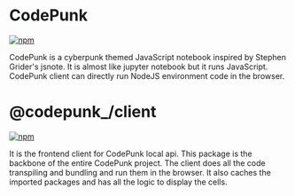 # CodePunk
[![npm](https://img.shields.io/npm/v/codepunk)](https://www.npmjs.com/package/codepunk)

CodePunk is a cyberpunk themed JavaScript notebook inspired by Stephen Grider's jsnote. It is almost like jupyter notebook but it runs JavaScript.
CodePunk client can directly run NodeJS environment code in the browser.

# @codepunk_/client

[![npm](https://img.shields.io/npm/v/@codepunk_/client)](https://www.npmjs.com/package/@codepunk_/client)

It is the frontend client for CodePunk local api. This package is the backbone of the entire CodePunk project. The client does all the code transpiling and bundling and run them in the browser. It also caches the imported packages and has all the logic to display the cells. 
